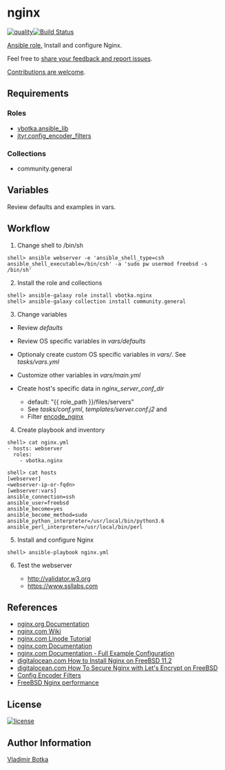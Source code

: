 # nginx

[![quality](https://img.shields.io/ansible/quality/27910)](https://galaxy.ansible.com/vbotka/nginx)[![Build Status](https://travis-ci.org/vbotka/ansible-nginx.svg?branch=master)](https://travis-ci.org/vbotka/ansible-nginx)

[Ansible role.](https://galaxy.ansible.com/vbotka/nginx/) Install and configure Nginx.

Feel free to [share your feedback and report issues](https://github.com/vbotka/ansible-nginx/issues).

[Contributions are welcome](https://github.com/firstcontributions/first-contributions).


## Requirements

### Roles

- [vbotka.ansible_lib](https://galaxy.ansible.com/vbotka/ansible_lib)
- [jtyr.config_encoder_filters](https://galaxy.ansible.com/jtyr/config_encoder_filters)

### Collections

- community.general


## Variables

Review defaults and examples in vars.


## Workflow

1) Change shell to /bin/sh

```
shell> ansible webserver -e 'ansible_shell_type=csh ansible_shell_executable=/bin/csh' -a 'sudo pw usermod freebsd -s /bin/sh'
```

2) Install the role and collections

```
shell> ansible-galaxy role install vbotka.nginx
shell> ansible-galaxy collection install community.general
```

3) Change variables

- Review *defaults*

- Review OS specific variables in *vars/defaults*

- Optionaly create custom OS specific variables in *vars/*. See *tasks/vars.yml*

- Customize other variables in *vars/main.yml*

- Create host's specific data in *nginx_server_conf_dir*

  - default: "{{ role_path }}/files/servers"
  - See *tasks/conf.yml*, *templates/server.conf.j2* and
  - Filter [encode_nginx](https://github.com/jtyr/ansible-config_encoder_filters#encode_nginx)

4) Create playbook and inventory

```
shell> cat nginx.yml
- hosts: webserver
  roles:
    - vbotka.nginx
```

```
shell> cat hosts
[webserver]
<webserver-ip-or-fqdn>
[webserver:vars]
ansible_connection=ssh
ansible_user=freebsd
ansible_become=yes
ansible_become_method=sudo
ansible_python_interpreter=/usr/local/bin/python3.6
ansible_perl_interpreter=/usr/local/bin/perl
```

5) Install and configure Nginx

```
shell> ansible-playbook nginx.yml
```

6) Test the webserver

   - http://validator.w3.org
   - https://www.ssllabs.com
		

## References

- [nginx.org Documentation](http://nginx.org/en/docs/)
- [nginx.com Wiki](https://www.nginx.com/resources/wiki/)
- [nginx.com Linode Tutorial](https://www.linode.com/docs/web-servers/nginx/)
- [nginx.com Documentation](https://docs.nginx.com/)
- [nginx.com Documentation - Full Example Configuration](https://www.nginx.com/resources/wiki/start/topics/examples/full/)
- [digitalocean.com How to Install Nginx on FreeBSD 11.2](https://www.digitalocean.com/community/tutorials/how-to-install-nginx-freebsd-11-2)
- [digitalocean.com How To Secure Nginx with Let's Encrypt on FreeBSD](https://www.digitalocean.com/community/tutorials/how-to-secure-nginx-letsencrypt-freebsd)
- [Config Encoder Filters](https://github.com/jtyr/ansible-config_encoder_filters)
- [FreeBSD Nginx performance](https://devinteske.com/wp/freebsd-nginx-performance/)


## License

[![license](https://img.shields.io/badge/license-BSD-red.svg)](https://www.freebsd.org/doc/en/articles/bsdl-gpl/article.html)


## Author Information

[Vladimir Botka](https://botka.link)
